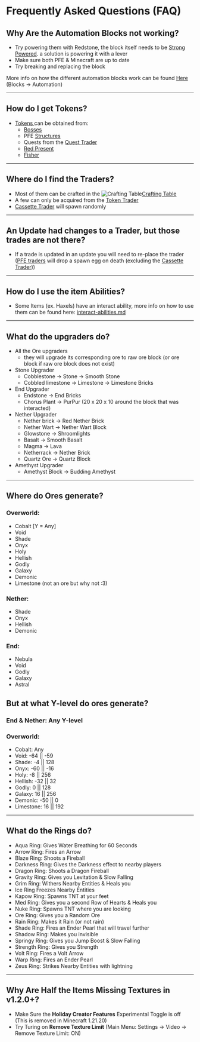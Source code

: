 # Frequently Asked Questions (FAQ)

## Why Are the Automation Blocks not working?

* Try powering them with Redstone, the block itself needs to be [Strong Powered](https://minecraft.wiki/w/Redstone_mechanics#Strongly_powered_vs._weakly_powered). a solution is powering it with a lever
* Make sure both PFE & Minecraft are up to date
* Try breaking and replacing the block

More info on how the different automation blocks work can be found [Here](blocks/automation/) (Blocks -> Automation)

***

## How do I get Tokens?

* [Tokens ](items/currency/tokens/)can be obtained from:
  * [Bosses](mobs/bosses/)
  * &#x20;PFE [Structures](sturctures/)
  * Quests from the [Quest Trader](mobs/traders/quest-trader.md)
  * [Red Present](blocks/misc/red-present.md)
  * [Fisher](blocks/automation/fisher.md)

***

## Where do I find the Traders?

* Most of them can be crafted in the <img src="https://minecraft.wiki/images/thumb/Crafting_Table_JE4_BE3.png/150px-Crafting_Table_JE4_BE3.png?5767f" alt="Crafting Table" data-size="line">[Crafting Table](https://minecraft.wiki/w/Crafting_Table)
* A few can only be acquired from the [Token Trader](mobs/traders/token-trader.md)
* [Cassette Trader](mobs/traders/cassette-trader.md) will spawn randomly

***

## An Update had changes to a Trader, but those trades are not there?

* If a trade is updated in an update you will need to re-place the trader ([PFE traders](mobs/traders/) will drop a spawn egg on death (excluding the [Cassette Trader](mobs/traders/cassette-trader.md)))

***

## How do I use the item Abilities?

* Some Items (ex. Haxels) have an interact ability, more info on how to use them can be found here: [interact-abilities.md](misc-other-info/interact-abilities.md "mention")

***

## What do the upgraders do?

* All the Ore upgraders
  * they will upgrade its corresponding ore to raw ore block (or ore block if raw ore block does not exist)
* Stone Upgrader
  * Cobblestone -> Stone -> Smooth Stone
  * Cobbled limestone -> Limestone -> Limestone Bricks
* End Upgrader
  * Endstone -> End Bricks
  * Chorus Plant -> PurPur (20 x 20 x 10 around the block that was interacted)
* Nether Upgrader
  * Nether brick -> Red Nether Brick
  * Nether Wart -> Nether Wart Block
  * Glowstone -> Shroomlights
  * Basalt -> Smooth Basalt
  * Magma -> Lava
  * Netherrack -> Nether Brick
  * Quartz Ore -> Quartz Block
* Amethyst Upgrader
  * Amethyst Block -> Budding Amethyst

***

## Where do Ores generate?

### **Overworld:**

* Cobalt \[Y = Any]
* Void
* Shade
* Onyx
* Holy
* Hellish
* Godly
* Galaxy
* Demonic
* Limestone (not an ore but why not :3)

### **Nether:**

* Shade
* Onyx
* Hellish
* Demonic

### **End:**

* Nebula
* Void
* Godly
* Galaxy
* Astral

## But at what Y-level do ores generate?

### End & Nether: Any Y-level&#x20;

### **Overworld:**

* Cobalt: Any
* Void: -64 || -59
* Shade: -4 || 128
* Onyx: -60 || -16
* Holy: -8 || 256
* Hellish: -32 || 32
* Godly: 0 || 128
* Galaxy: 16 || 256
* Demonic: -50 || 0
* Limestone: 16 || 192

***

## What do the Rings do?

* Aqua Ring: Gives Water Breathing for 60 Seconds
* Arrow Ring: Fires an Arrow
* Blaze Ring: Shoots a Fireball
* Darkness Ring: Gives the Darkness effect to nearby players
* Dragon Ring: Shoots a Dragon Fireball
* Gravity Ring: Gives you Levitation & Slow Falling
* Grim Ring: Withers Nearby Entities & Heals you
* Ice Ring Freezes Nearby Entities
* Kapow Ring: Spawns TNT at your feet
* Med Ring: Gives you a second Row of Hearts & Heals you
* Nuke Ring: Spawns TNT where you are looking
* Ore Ring: Gives you a Random Ore
* Rain Ring: Makes it Rain (or not rain)
* Shade Ring: Fires an Ender Pearl that will travel further
* Shadow Ring: Makes you invisible
* Springy Ring: Gives you Jump Boost & Slow Falling
* Strength Ring: Gives you Strength
* Volt Ring: Fires a Volt Arrow
* Warp Ring: Fires an Ender Pearl
* Zeus Ring: Strikes Nearby Entities with lightning

***

## Why Are Half the Items Missing Textures in v1.2.0+?

* Make Sure the **Holiday Creator Features** Experimental Toggle is off (This is removed in Minecraft 1.21.20)
* Try Turing on **Remove Texture Limit** (Main Menu: Settings -> Video -> Remove Texture Limit: ON)

